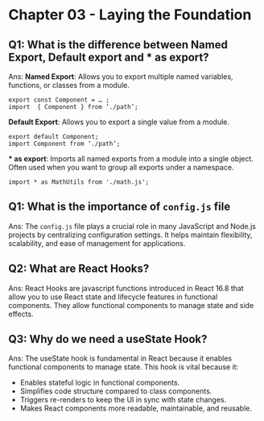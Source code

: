 # Chapter 03 - Laying the Foundation
## Q1: What is the difference between Named Export, Default export and * as export?
Ans: **Named Export**: Allows you to export multiple named variables, functions, or classes from a module.
```
export const Component = … ;
import  { Component } from ‘./path’;
```
**Default Export**: Allows you to export a single value from a module.
```
export default Component;
import Component from ‘./path’;
```
**\* as export**: Imports all named exports from a module into a single object. Often used when you want to group all exports under a namespace.
``` 
import * as MathUtils from './math.js'; 
```

## Q1: What is the importance of `config.js` file
Ans: The `config.js` file plays a crucial role in many JavaScript and Node.js projects by centralizing configuration settings. It helps maintain flexibility, scalability, and ease of management for applications.

## Q2: What are React Hooks?
Ans: React Hooks are javascript functions introduced in React 16.8 that allow you to use React state and lifecycle features in functional components. They allow functional components to manage state and side effects.

## Q3: Why do we need a useState Hook?
Ans: The useState hook is fundamental in React because it enables functional components to manage state. This hook is vital because it:
- Enables stateful logic in functional components.
- Simplifies code structure compared to class components.
- Triggers re-renders to keep the UI in sync with state changes.
- Makes React components more readable, maintainable, and reusable.
